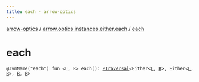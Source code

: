 ```yaml
---
title: each - arrow-optics
---
```


[arrow-optics](../index.html) / [arrow.optics.instances.either.each](index.html) / [each](./each.html)

# each

`@JvmName("each") fun <L, R> each(): `[`PTraversal`](../arrow.optics/-p-traversal/index.html)`<Either<`[`L`](each.html#L)`, `[`R`](each.html#R)`>, Either<`[`L`](each.html#L)`, `[`R`](each.html#R)`>, `[`R`](each.html#R)`, `[`R`](each.html#R)`>`